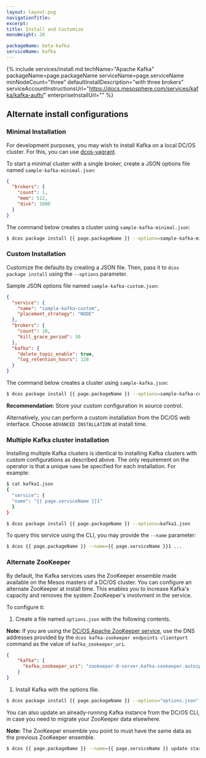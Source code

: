 ```yaml
---
layout: layout.pug
navigationTitle:
excerpt:
title: Install and Customize
menuWeight: 20

packageName: beta-kafka
serviceName: kafka
---
```


{% include services/install.md
    techName="Apache Kafka"
    packageName=page.packageName
    serviceName=page.serviceName
    minNodeCount="three"
    defaultInstallDescription="with three brokers"
    serviceAccountInstructionsUrl="https://docs.mesosphere.com/services/kafka/kafka-auth/"
    enterpriseInstallUrl="" %}

## Alternate install configurations

### Minimal Installation

For development purposes, you may wish to install Kafka on a local DC/OS cluster. For this, you can use [dcos-vagrant](https://github.com/mesosphere/dcos-vagrant).

To start a minimal cluster with a single broker, create a JSON options file named `sample-kafka-minimal.json`:

```json
{
  "brokers": {
    "count": 1,
    "mem": 512,
    "disk": 1000
  }
}
```

The command below creates a cluster using `sample-kafka-minimal.json`:

```bash
$ dcos package install {{ page.packageName }} --options=sample-kafka-minimal.json
```

### Custom Installation

Customize the defaults by creating a JSON file. Then, pass it to `dcos package install` using the `--options` parameter.

Sample JSON options file named `sample-kafka-custom.json`:

```json
{
  "service": {
    "name": "sample-kafka-custom",
    "placement_strategy": "NODE"
  },
  "brokers": {
    "count": 10,
    "kill_grace_period": 30
  },
  "kafka": {
    "delete_topic_enable": true,
    "log_retention_hours": 128
  }
}
```

The command below creates a cluster using `sample-kafka.json`:

```bash
$ dcos package install {{ page.packageName }} --options=sample-kafka-custom.json
```

**Recommendation:** Store your custom configuration in source control.

Alternatively, you can perform a custom installation from the DC/OS web interface. Choose `ADVANCED INSTALLATION` at install time.

### Multiple Kafka cluster installation

Installing multiple Kafka clusters is identical to installing Kafka clusters with custom configurations as described above. The only requirement on the operator is that a unique `name` be specified for each installation. For example:

```bash
$ cat kafka1.json
{
  "service": {
  "name": "{{ page.serviceName }}1"
  }
}

$ dcos package install {{ page.packageName }} --options=kafka1.json
```

To query this service using the CLI, you may provide the `--name` parameter:

```bash
$ dcos {{ page.packageName }} --name={{ page.serviceName }}1 ...
```

### Alternate ZooKeeper

By default, the Kafka services uses the ZooKeeper ensemble made available on the Mesos masters of a DC/OS cluster. You can configure an alternate ZooKeeper at install time. This enables you to increase Kafka's capacity and removes the system ZooKeeper's involvment in the service.

To configure it:

1. Create a file named `options.json` with the following contents.

**Note:** If you are using the [DC/OS Apache ZooKeeper service](https://docs.mesosphere.com/services/kafka-zookeeper), use the DNS addresses provided by the `dcos kafka-zookeeper endpoints clientport` command as the value of `kafka_zookeeper_uri`.

```json
{
    "kafka": {
      "kafka_zookeeper_uri": "zookeeper-0-server.kafka-zookeeper.autoip.dcos.thisdcos.directory:1140,zookeeper-1-server.kafka-zookeeper.autoip.dcos.thisdcos.directory:1140,zookeeper-2-server.kafka-zookeeper.autoip.dcos.thisdcos.directory:1140"
    }
}
```

1. Install Kafka with the options file.

```bash
$ dcos package install {{ page.packageName }} --options="options.json"
```

You can also update an already-running Kafka instance from the DC/OS CLI, in case you need to migrate your ZooKeeper data elsewhere.

**Note:** The ZooKeeper ensemble you point to must have the same data as the previous ZooKeeper ensemble.

```bash
$ dcos {{ page.packageName }} --name={{ page.serviceName }} update start --options=options.json
```
